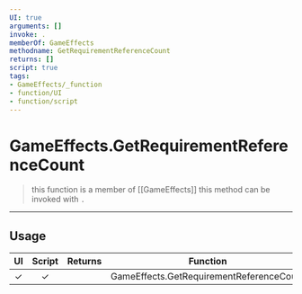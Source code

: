 ```yaml
---
UI: true
arguments: []
invoke: .
memberOf: GameEffects
methodname: GetRequirementReferenceCount
returns: []
script: true
tags:
- GameEffects/_function
- function/UI
- function/script
---
```

# GameEffects.GetRequirementReferenceCount
> this function is a member of [[GameEffects]]
> this method can be invoked with `.`
-----
## Usage
|  UI | Script | Returns | Function | Arguments |
|:---:|:------:|-------:|:--------:|:---------|
|✓|✓||GameEffects.GetRequirementReferenceCount||
